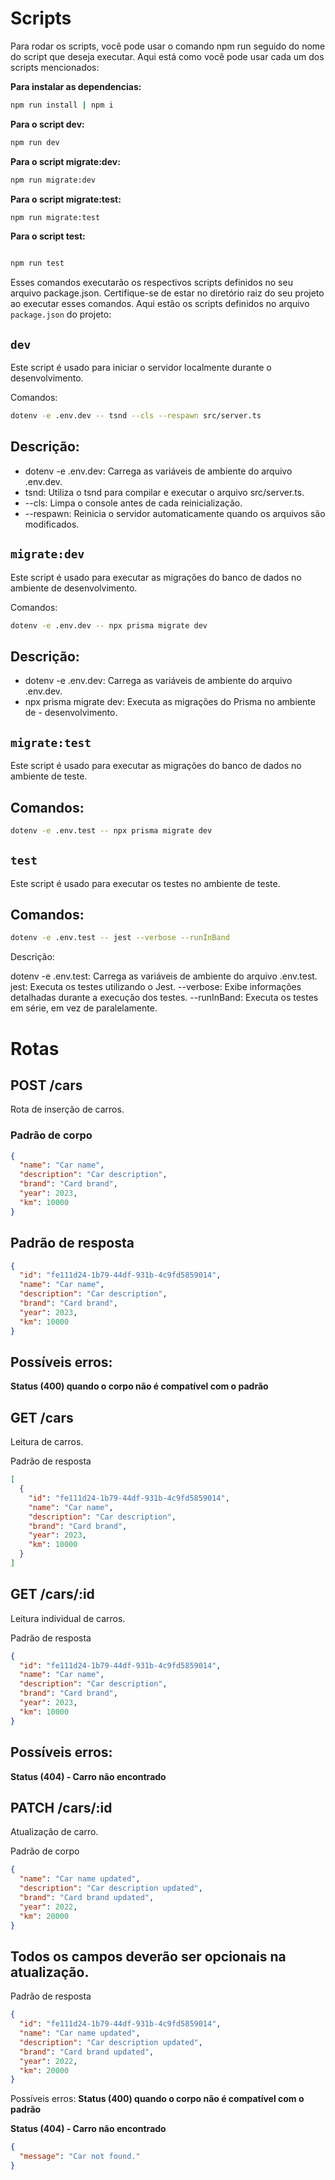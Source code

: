 # Scripts

Para rodar os scripts, você pode usar o comando npm run seguido do nome do script que deseja executar. Aqui está como você pode usar cada um dos scripts mencionados:

**Para instalar as dependencias:**

```bash
npm run install | npm i
```

**Para o script dev:**

```bash
npm run dev
```

**Para o script migrate:dev:**

```bash
npm run migrate:dev
```

**Para o script migrate:test:**

```bash
npm run migrate:test
```

**Para o script test:**

```bash

npm run test
```

Esses comandos executarão os respectivos scripts definidos no seu arquivo package.json. Certifique-se de estar no diretório raiz do seu projeto ao executar esses comandos.
Aqui estão os scripts definidos no arquivo `package.json` do projeto:

## `dev`

Este script é usado para iniciar o servidor localmente durante o desenvolvimento.

Comandos:

```bash
dotenv -e .env.dev -- tsnd --cls --respawn src/server.ts
```

## Descrição:

- dotenv -e .env.dev: Carrega as variáveis de ambiente do arquivo .env.dev.
- tsnd: Utiliza o tsnd para compilar e executar o arquivo src/server.ts.
- --cls: Limpa o console antes de cada reinicialização.
- --respawn: Reinicia o servidor automaticamente quando os arquivos são modificados.

## `migrate:dev`

Este script é usado para executar as migrações do banco de dados no ambiente de desenvolvimento.

Comandos:

```bash
dotenv -e .env.dev -- npx prisma migrate dev
```

## Descrição:

- dotenv -e .env.dev: Carrega as variáveis de ambiente do arquivo .env.dev.
- npx prisma migrate dev: Executa as migrações do Prisma no ambiente de - desenvolvimento.

## `migrate:test`

Este script é usado para executar as migrações do banco de dados no ambiente de teste.

## Comandos:

```bash
dotenv -e .env.test -- npx prisma migrate dev
```

## `test`

Este script é usado para executar os testes no ambiente de teste.

## Comandos:

```bash
dotenv -e .env.test -- jest --verbose --runInBand
```

Descrição:

dotenv -e .env.test: Carrega as variáveis de ambiente do arquivo .env.test.
jest: Executa os testes utilizando o Jest.
--verbose: Exibe informações detalhadas durante a execução dos testes.
--runInBand: Executa os testes em série, em vez de paralelamente.

# Rotas

## POST /cars

Rota de inserção de carros.

### Padrão de corpo

```json
{
  "name": "Car name",
  "description": "Car description",
  "brand": "Card brand",
  "year": 2023,
  "km": 10000
}
```

## Padrão de resposta

```json
{
  "id": "fe111d24-1b79-44df-931b-4c9fd5859014",
  "name": "Car name",
  "description": "Car description",
  "brand": "Card brand",
  "year": 2023,
  "km": 10000
}
```

## Possíveis erros:

**Status (400) quando o corpo não é compatível com o padrão**

## GET /cars

Leitura de carros.

Padrão de resposta

```json
[
  {
    "id": "fe111d24-1b79-44df-931b-4c9fd5859014",
    "name": "Car name",
    "description": "Car description",
    "brand": "Card brand",
    "year": 2023,
    "km": 10000
  }
]
```

## GET /cars/:id

Leitura individual de carros.

Padrão de resposta

```json
{
  "id": "fe111d24-1b79-44df-931b-4c9fd5859014",
  "name": "Car name",
  "description": "Car description",
  "brand": "Card brand",
  "year": 2023,
  "km": 10000
}
```

## Possíveis erros:

**Status (404) - Carro não encontrado**

## PATCH /cars/:id

Atualização de carro.

Padrão de corpo

```json
{
  "name": "Car name updated",
  "description": "Car description updated",
  "brand": "Card brand updated",
  "year": 2022,
  "km": 20000
}
```

## Todos os campos deverão ser opcionais na atualização.

Padrão de resposta

```json
{
  "id": "fe111d24-1b79-44df-931b-4c9fd5859014",
  "name": "Car name updated",
  "description": "Car description updated",
  "brand": "Card brand updated",
  "year": 2022,
  "km": 20000
}
```

Possíveis erros:
**Status (400) quando o corpo não é compatível com o padrão**

**Status (404) - Carro não encontrado**

```json
{
  "message": "Car not found."
}
```
